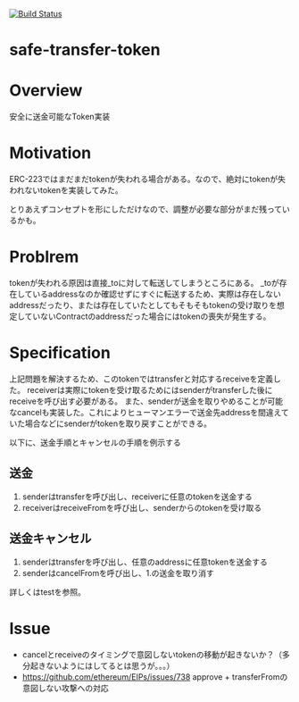 [![Build Status](https://travis-ci.org/nakajo2011/safe-transfer-token.svg?branch=master)](https://travis-ci.org/nakajo2011/safe-transfer-token)
# safe-transfer-token
# Overview
安全に送金可能なToken実装

# Motivation
ERC-223ではまだまだtokenが失われる場合がある。なので、絶対にtokenが失われないtokenを実装してみた。

とりあえずコンセプトを形にしただけなので、調整が必要な部分がまだ残っているかも。

# Problrem
tokenが失われる原因は直接_toに対して転送してしまうところにある。
_toが存在しているaddressなのか確認せずにすぐに転送するため、実際は存在しないaddressだったり、または存在していたとしてもそもそもtokenの受け取りを想定していないContractのaddressだった場合にはtokenの喪失が発生する。

# Specification
上記問題を解決するため、このtokenではtransferと対応するreceiveを定義した。
receiverは実際にtokenを受け取るためにはsenderがtransferした後にreceiveを呼び出す必要がある。
また、senderが送金を取りやめることが可能なcancelも実装した。これによりヒューマンエラーで送金先addressを間違えていた場合などにsenderがtokenを取り戻すことができる。

以下に、送金手順とキャンセルの手順を例示する

## 送金
1. senderはtransferを呼び出し、receiverに任意のtokenを送金する
1. receiverはreceiveFromを呼び出し、senderからのtokenを受け取る

## 送金キャンセル
1. senderはtransferを呼び出し、任意のaddressに任意tokenを送金する
1. senderはcancelFromを呼び出し、1.の送金を取り消す

詳しくはtestを参照。

# Issue
* cancelとreceiveのタイミングで意図しないtokenの移動が起きないか？（多分起きないようにはしてるとは思うが。。。）
* https://github.com/ethereum/EIPs/issues/738 approve + transferFromの意図しない攻撃への対応
